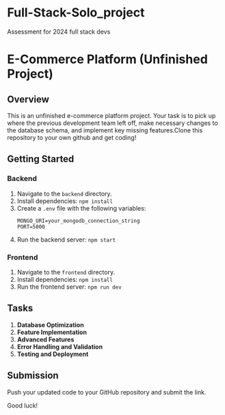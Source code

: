 # Full-Stack-Solo_project
 Assessment for 2024 full stack devs


 # E-Commerce Platform (Unfinished Project)

## Overview

This is an unfinished e-commerce platform project. Your task is to pick up where the previous development team left off, make necessary changes to the database schema, and implement key missing features.Clone this repository to your own github and get coding!

## Getting Started

### Backend

1. Navigate to the `backend` directory.
2. Install dependencies: `npm install`
3. Create a `.env` file with the following variables:
    ```
    MONGO_URI=your_mongodb_connection_string
    PORT=5000
    ```
4. Run the backend server: `npm start`

### Frontend

1. Navigate to the `frontend` directory.
2. Install dependencies: `npm install`
3. Run the frontend server: `npm run dev`

## Tasks

1. **Database Optimization**
2. **Feature Implementation**
3. **Advanced Features**
4. **Error Handling and Validation**
5. **Testing and Deployment**

## Submission

Push your updated code to your GitHub repository and submit the link.

Good luck!

